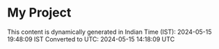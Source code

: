 # My Project

This content is dynamically generated in Indian Time (IST): 2024-05-15 19:48:09 IST
Converted to UTC: 2024-05-15 14:18:09 UTC
